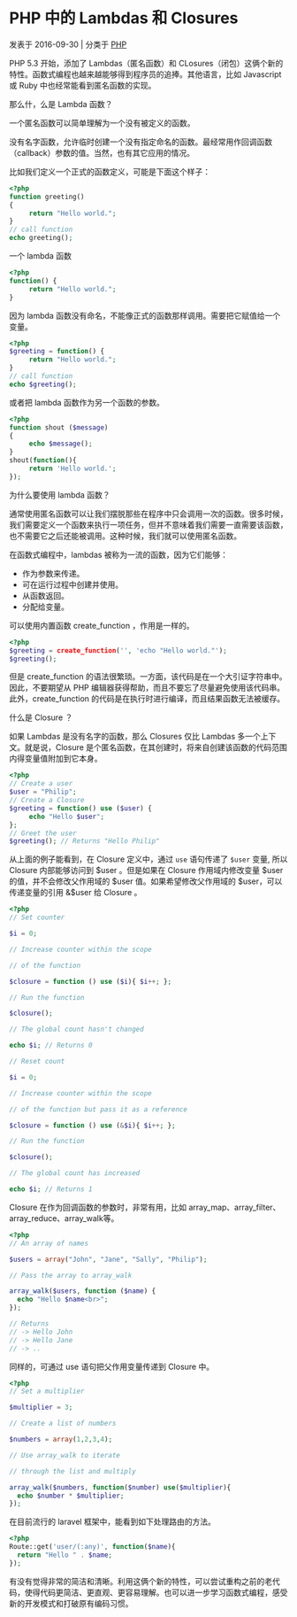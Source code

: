 # PHP 中的 Lambdas 和 Closures 

   发表于 2016-09-30   |   分类于  [PHP][0]

PHP 5.3 开始，添加了 Lambdas（匿名函数）和 CLosures（闭包）这俩个新的特性。函数式编程也越来越能够得到程序员的追捧。其他语言，比如 Javascript 或 Ruby 中也经常能看到匿名函数的实现。

那么什，么是 Lambda 函数？

一个匿名函数可以简单理解为一个没有被定义的函数。

没有名字函数，允许临时创建一个没有指定命名的函数。最经常用作回调函数（callback）参数的值。当然，也有其它应用的情况。

比如我们定义一个正式的函数定义，可能是下面这个样子：

    
```php
<?php
function greeting()
{
     return "Hello world.";
}
// call function
echo greeting();
```
一个 lambda 函数

    
```php
<?php
function() {
     return "Hello world.";
}
```
因为 lambda 函数没有命名，不能像正式的函数那样调用。需要把它赋值给一个变量。

    
```php
<?php
$greeting = function() {
     return "Hello world.";
}
// call function
echo $greeting();
```
或者把 lambda 函数作为另一个函数的参数。

    
```php
<?php
function shout ($message)
{
     echo $message();
}
shout(function(){
     return 'Hello world.';
});
```
为什么要使用 lambda 函数？

通常使用匿名函数可以让我们摆脱那些在程序中只会调用一次的函数。很多时候，我们需要定义一个函数来执行一项任务，但并不意味着我们需要一直需要该函数，也不需要它之后还能被调用。这种时候，我们就可以使用匿名函数。

在函数式编程中，lambdas 被称为一流的函数，因为它们能够：

* 作为参数来传递。
* 可在运行过程中创建并使用。
* 从函数返回。
* 分配给变量。

可以使用内置函数 create_function ，作用是一样的。

    
```php
<?php
$greeting = create_function('', 'echo "Hello world."');
$greeting();
```
但是 create_function 的语法很繁琐。一方面，该代码是在一个大引证字符串中。因此，不要期望从 PHP 编辑器获得帮助，而且不要忘了尽量避免使用该代码串。此外，create_function 的代码是在执行时进行编译，而且结果函数无法被缓存。

什么是 Closure ？

如果 Lambdas 是没有名字的函数，那么 Closures 仅比 Lambdas 多一个上下文。就是说，Closure 是个匿名函数，在其创建时，将来自创建该函数的代码范围内得变量值附加到它本身。

    
```php
<?php
// Create a user
$user = "Philip";
// Create a Closure
$greeting = function() use ($user) {
     echo "Hello $user";
};
// Greet the user
$greeting(); // Returns "Hello Philip"
```
从上面的例子能看到，在 Closure 定义中，通过 `use` 语句传递了 `$user` 变量, 所以 Closure 内部能够访问到 $user 。但是如果在 Closure 作用域内修改变量 $user 的值，并不会修改父作用域的 $user 值。如果希望修改父作用域的 $user，可以传递变量的引用 &$user 给 Closure 。

    
```php
<?php
// Set counter

$i = 0;

// Increase counter within the scope

// of the function

$closure = function () use ($i){ $i++; };

// Run the function

$closure();

// The global count hasn't changed

echo $i; // Returns 0

// Reset count

$i = 0;

// Increase counter within the scope

// of the function but pass it as a reference

$closure = function () use (&$i){ $i++; };

// Run the function

$closure();

// The global count has increased

echo $i; // Returns 1
```
Closure 在作为回调函数的参数时，非常有用，比如 array_map、array_filter、array_reduce、array_walk等。

    
```php
<?php
// An array of names

$users = array("John", "Jane", "Sally", "Philip");

// Pass the array to array_walk

array_walk($users, function ($name) {
  echo "Hello $name<br>";
});

// Returns
// -> Hello John
// -> Hello Jane
// -> ..
```
同样的，可通过 use 语句把父作用变量传递到 Closure 中。

    
```php
<?php
// Set a multiplier

$multiplier = 3;

// Create a list of numbers

$numbers = array(1,2,3,4);

// Use array_walk to iterate

// through the list and multiply

array_walk($numbers, function($number) use($multiplier){
  echo $number * $multiplier;
});
```

在目前流行的 laravel 框架中，能看到如下处理路由的方法。
   
```php
<?php
Route::get('user/(:any)', function($name){
  return "Hello " . $name;
});
```
有没有觉得非常的简洁和清晰。利用这俩个新的特性，可以尝试重构之前的老代码，使得代码更简洁、更直观、更容易理解。也可以进一步学习函数式编程，感受新的开发模式和打破原有编码习惯。

[0]: /categories/PHP/